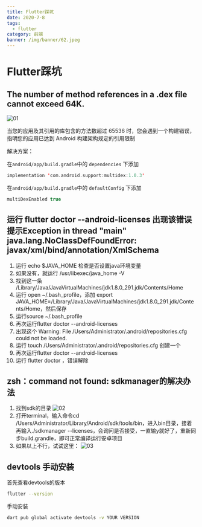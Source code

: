 ```yaml
---
title: Flutter踩坑
date: 2020-7-8
tags:
  - flutter
category: 前端
banner: /img/banner/62.jpeg
---
```


# Flutter踩坑

## The number of method references in a .dex file cannot exceed 64K.

![01](/Users/Administrator/Desktop/文档/01.png)

当您的应用及其引用的库包含的方法数超过 65536 时，您会遇到一个构建错误，指明您的应用已达到 Android 构建架构规定的引用限制

解决方案：

在`android/app/build.gradle`中的 `dependencies` 下添加 
```kotlin
implementation 'com.android.support:multidex:1.0.3'
```
在`android/app/build.gradle`中的 `defaultConfig` 下添加 
```kotlin
multiDexEnabled true
```

## 运行 flutter doctor --android-licenses 出现该错误提示Exception in thread "main" java.lang.NoClassDefFoundError: javax/xml/bind/annotation/XmlSchema

1. 运行 echo $JAVA_HOME 检查是否设置java环境变量
2. 如果没有，就运行 /usr/libexec/java_home -V
3. 找到这一条 /Library/Java/JavaVirtualMachines/jdk1.8.0_291.jdk/Contents/Home
4. 运行 open ~/.bash_profile，添加 export JAVA_HOME=/Library/Java/JavaVirtualMachines/jdk1.8.0_291.jdk/Contents/Home，然后保存
5. 运行source ~/.bash_profile
6. 再次运行flutter doctor --android-licenses
7. 出现这个 Warning: File /Users/Administrator/.android/repositories.cfg could not be loaded.
8. 运行 touch /Users/Administrator/.android/repositories.cfg 创建一个
9. 再次运行flutter doctor --android-licenses
10. 运行 flutter doctor ，错误解除

## zsh：command not found: sdkmanager的解决办法
1. 找到sdk的目录
![02](/Users/Administrator/Desktop/文档/02.png)
2. 打开terminal，输入命令cd /Users/Administrator/Library/Android/sdk/tools/bin，进入bin目录，接着再输入./sdkmanager --licenses，会询问是否接受，一直输y就好了，重新同步build.grandle，即可正常编译运行安卓项目
3. 如果以上不行，试试这里：
![03](/Users/Administrator/Desktop/文档/03.png)

## devtools 手动安装
首先查看devtools的版本
```bash
flutter --version
```
手动安装
```bash
dart pub global activate devtools -v YOUR VERSION
```